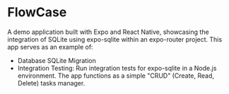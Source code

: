 # FlowCase

A demo application built with Expo and React Native, showcasing the integration of SQLite 
using expo-sqlite within an expo-router project. This app serves as an example of:
- Database SQLite Migration
- Integration Testing: Run integration tests for expo-sqlite in a Node.js environment.
The app functions as a simple "CRUD" (Create, Read, Delete) tasks manager.
